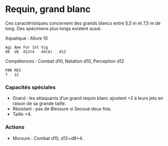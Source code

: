 
# Requin, grand blanc
Ces caractéristiques concernent des grands blancs entre 5,5 m et 7,5 m de long. Des spécimens plus longs existent aussi.

Aquatique : Allure 10

	Agi	Âme	For	Int	Vig
	d8	d8	d12+4	d4(A)	d12

Compétences : Combat d10, Natation d10, Perception d12

	PAR	RES
	7	12

### Capacités spéciales
- Grand : les attaquants d’un grand requin blanc ajoutent +2 à leurs jets en raison de sa grande taille.
- Résistant : pas de Blessure si Secoué deux fois.
- Taille +4.

### Actions
- Morsure	: Combat d10, d12+d8+4.
